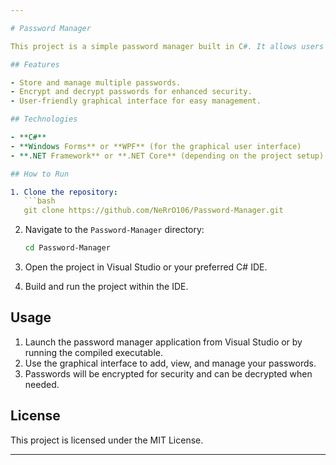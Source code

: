 ```yaml
---

# Password Manager

This project is a simple password manager built in C#. It allows users to securely store and manage their passwords using encryption.

## Features

- Store and manage multiple passwords.
- Encrypt and decrypt passwords for enhanced security.
- User-friendly graphical interface for easy management.

## Technologies

- **C#**
- **Windows Forms** or **WPF** (for the graphical user interface)
- **.NET Framework** or **.NET Core** (depending on the project setup)

## How to Run

1. Clone the repository:
   ```bash
   git clone https://github.com/NeRrO106/Password-Manager.git
   ```

2. Navigate to the `Password-Manager` directory:
   ```bash
   cd Password-Manager
   ```

3. Open the project in Visual Studio or your preferred C# IDE.

4. Build and run the project within the IDE.

## Usage

1. Launch the password manager application from Visual Studio or by running the compiled executable.
2. Use the graphical interface to add, view, and manage your passwords.
3. Passwords will be encrypted for security and can be decrypted when needed.

## License

This project is licensed under the MIT License.

---
```

